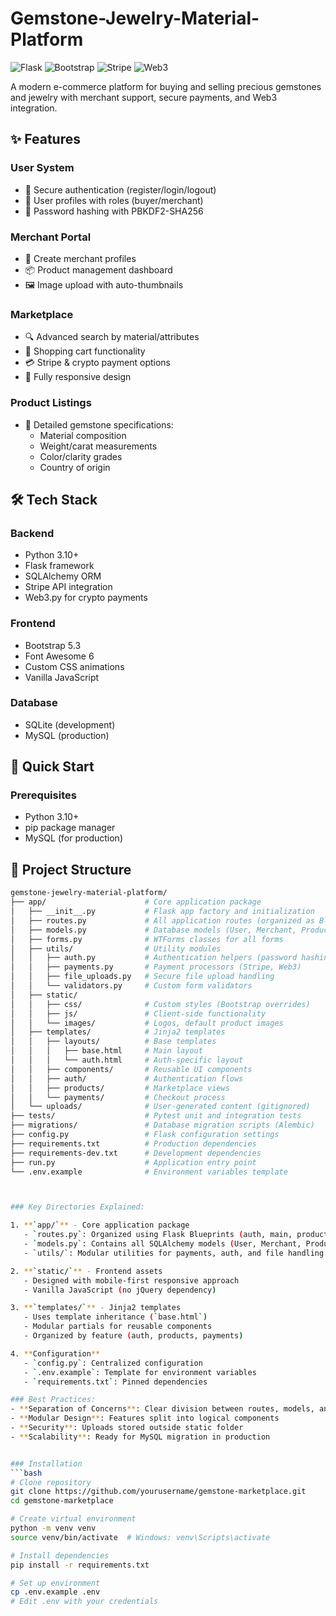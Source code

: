 # Gemstone-Jewelry-Material-Platform

![Flask](https://img.shields.io/badge/Flask-2.3.2-green)
![Bootstrap](https://img.shields.io/badge/Bootstrap-5.3.0-blueviolet)
![Stripe](https://img.shields.io/badge/Stripe-5.5.0-blue)
![Web3](https://img.shields.io/badge/Web3-6.4.0-orange)

A modern e-commerce platform for buying and selling precious gemstones and jewelry with merchant support, secure payments, and Web3 integration.

## ✨ Features

### User System
- 🔐 Secure authentication (register/login/logout)
- 👤 User profiles with roles (buyer/merchant)
- 🔑 Password hashing with PBKDF2-SHA256

### Merchant Portal
- 🏪 Create merchant profiles
- 📦 Product management dashboard
- 🖼️ Image upload with auto-thumbnails

### Marketplace
- 🔍 Advanced search by material/attributes
- 🛒 Shopping cart functionality
- 💳 Stripe & crypto payment options
- 📱 Fully responsive design

### Product Listings
- 💎 Detailed gemstone specifications:
  - Material composition
  - Weight/carat measurements
  - Color/clarity grades
  - Country of origin

## 🛠️ Tech Stack

### Backend
- Python 3.10+
- Flask framework
- SQLAlchemy ORM
- Stripe API integration
- Web3.py for crypto payments

### Frontend
- Bootstrap 5.3
- Font Awesome 6
- Custom CSS animations
- Vanilla JavaScript

### Database
- SQLite (development)
- MySQL (production)

## 🚀 Quick Start

### Prerequisites
- Python 3.10+
- pip package manager
- MySQL (for production)

## 📁 Project Structure

```bash
gemstone-jewelry-material-platform/
├── app/                      # Core application package
│   ├── __init__.py           # Flask app factory and initialization
│   ├── routes.py             # All application routes (organized as Blueprints)
│   ├── models.py             # Database models (User, Merchant, Product)
│   ├── forms.py              # WTForms classes for all forms
│   ├── utils/                # Utility modules
│   │   ├── auth.py           # Authentication helpers (password hashing, tokens)
│   │   ├── payments.py       # Payment processors (Stripe, Web3)
│   │   ├── file_uploads.py   # Secure file upload handling
│   │   └── validators.py     # Custom form validators
│   ├── static/
│   │   ├── css/              # Custom styles (Bootstrap overrides)
│   │   ├── js/               # Client-side functionality
│   │   └── images/           # Logos, default product images
│   ├── templates/            # Jinja2 templates
│   │   ├── layouts/          # Base templates
│   │   │   ├── base.html     # Main layout
│   │   │   └── auth.html     # Auth-specific layout
│   │   ├── components/       # Reusable UI components
│   │   ├── auth/             # Authentication flows
│   │   ├── products/         # Marketplace views
│   │   └── payments/         # Checkout process
│   └── uploads/              # User-generated content (gitignored)
├── tests/                    # Pytest unit and integration tests
├── migrations/               # Database migration scripts (Alembic)
├── config.py                 # Flask configuration settings
├── requirements.txt          # Production dependencies
├── requirements-dev.txt      # Development dependencies
├── run.py                    # Application entry point
└── .env.example              # Environment variables template



### Key Directories Explained:

1. **`app/`** - Core application package
   - `routes.py`: Organized using Flask Blueprints (auth, main, products)
   - `models.py`: Contains all SQLAlchemy models (User, Merchant, Product)
   - `utils/`: Modular utilities for payments, auth, and file handling

2. **`static/`** - Frontend assets
   - Designed with mobile-first responsive approach
   - Vanilla JavaScript (no jQuery dependency)

3. **`templates/`** - Jinja2 templates
   - Uses template inheritance (`base.html`)
   - Modular partials for reusable components
   - Organized by feature (auth, products, payments)

4. **Configuration**
   - `config.py`: Centralized configuration
   - `.env.example`: Template for environment variables
   - `requirements.txt`: Pinned dependencies

### Best Practices:
- **Separation of Concerns**: Clear division between routes, models, and templates
- **Modular Design**: Features split into logical components
- **Security**: Uploads stored outside static folder
- **Scalability**: Ready for MySQL migration in production


### Installation
```bash
# Clone repository
git clone https://github.com/yourusername/gemstone-marketplace.git
cd gemstone-marketplace

# Create virtual environment
python -m venv venv
source venv/bin/activate  # Windows: venv\Scripts\activate

# Install dependencies
pip install -r requirements.txt

# Set up environment
cp .env.example .env
# Edit .env with your credentials
